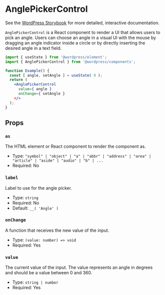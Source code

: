 # AnglePickerControl

<!-- This file is generated automatically and cannot be edited directly. Make edits via TypeScript types and TSDocs. -->

<p class="callout callout-info">See the <a href="https://wordpress.github.io/gutenberg/?path=/docs/components-anglepickercontrol--docs">WordPress Storybook</a> for more detailed, interactive documentation.</p>

`AnglePickerControl` is a React component to render a UI that allows users to
pick an angle. Users can choose an angle in a visual UI with the mouse by
dragging an angle indicator inside a circle or by directly inserting the
desired angle in a text field.

```jsx
import { useState } from '@wordpress/element';
import { AnglePickerControl } from '@wordpress/components';

function Example() {
  const [ angle, setAngle ] = useState( 0 );
  return (
    <AnglePickerControl
      value={ angle }
      onChange={ setAngle }
    </>
  );
}
```
## Props

### `as`

The HTML element or React component to render the component as.

 - Type: `"symbol" | "object" | "a" | "abbr" | "address" | "area" | "article" | "aside" | "audio" | "b" | ...`
 - Required: No

### `label`

Label to use for the angle picker.

 - Type: `string`
 - Required: No
 - Default: `__( 'Angle' )`

### `onChange`

A function that receives the new value of the input.

 - Type: `(value: number) => void`
 - Required: Yes

### `value`

The current value of the input. The value represents an angle in degrees
and should be a value between 0 and 360.

 - Type: `string | number`
 - Required: Yes
